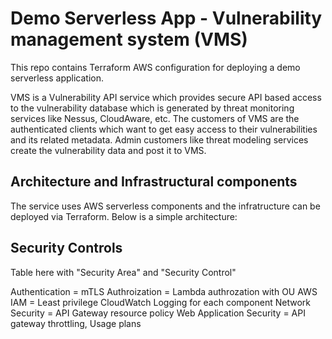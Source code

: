 # Demo Serverless App - Vulnerability management system (VMS)

This repo contains Terraform AWS configuration for deploying a demo serverless application.

VMS is a Vulnerability API service which provides secure API based access to the vulnerability database which is generated by threat monitoring services like Nessus, CloudAware, etc. The customers of VMS are the authenticated clients which want to get easy access to their vulnerabilities and its related metadata. Admin customers like threat modeling services create the vulnerability data and post it to VMS. 

## Architecture and Infrastructural components

The service uses AWS serverless components and the infratructure can be deployed via Terraform. Below is a simple architecture:

## Security Controls

Table here with "Security Area" and "Security Control"

Authentication = mTLS
Authroization = Lambda authrozation with OU 
AWS IAM = Least privilege
CloudWatch Logging for each component
Network Security = API Gateway resource policy
Web Application Security  = API gateway throttling, Usage plans
